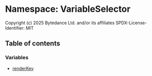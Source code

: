 # Namespace: VariableSelector

Copyright (c) 2025 Bytedance Ltd. and/or its affiliates
SPDX-License-Identifier: MIT

## Table of contents

### Variables

* [renderKey](/auto-docs/form-materials/variables/VariableSelector.renderKey.md)
